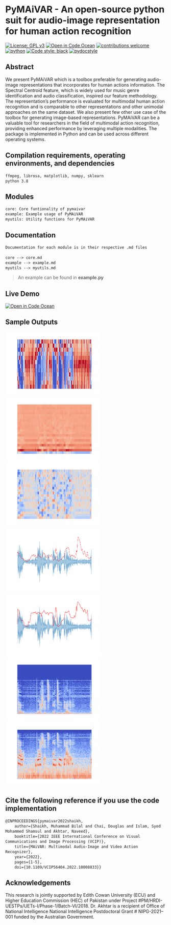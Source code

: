 # PyMAiVAR -  An open-source python suit for audio-image representation for human action recognition

[![License: GPL v3](https://img.shields.io/badge/License-GPLv3-blue.svg)](https://www.gnu.org/licenses/gpl-3.0)
[![Open in Code Ocean](https://codeocean.com/codeocean-assets/badge/open-in-code-ocean.svg)](https://codeocean.com/capsule/6797263/tree)
[![contributions welcome](https://img.shields.io/badge/contributions-welcome-brightgreen.svg?style=flat)](https://github.com/mbilalshaikh/pymaivar/issues)
[![python](https://img.shields.io/badge/Python-3.9-3776AB.svg?style=flat&logo=python&logoColor=white)](https://www.python.org)
[![Code style: black](https://img.shields.io/badge/code%20style-black-000000.svg)](https://github.com/psf/black)
[![pydocstyle](https://img.shields.io/badge/pydocstyle-enabled-AD4CD3)](http://www.pydocstyle.org/en/stable/)

## Abstract

We present PyMAiVAR which is a toolbox preferable for generating audio-image representations that incorporates for human actions information. The Spectral Centroid feature, which is widely used for music genre identification and audio classification, inspired our feature methodology. The representation’s performance is evaluated for multimodal human action recognition and is comparable to other representations and other unimodal approaches on the same dataset. We also present few other use case of the toolbox for generating image-based representations.  PyMAiVAR can be a valuable tool for researchers in the field of multimodal action recognition, providing enhanced performance by leveraging multiple modalities. The package is implemented in Python and can be used across different operating systems. 

## Compilation requirements, operating environments, and dependencies

	ffmpeg, librosa, matplotlib, numpy, sklearn
	python 3.8

## Modules

	core: Core funtionality of pymaivar
	example: Example usage of PyMAiVAR
	myutils: Utility functions for PyMAiVAR


## Documentation

	Documentation for each module is in their respective .md files

	core --> core.md
	example --> example.md
	myutils --> myutils.md

> An example can be found in **example.py**

## Live Demo
	
[![Open in Code Ocean](https://codeocean.com/codeocean-assets/badge/open-in-code-ocean.svg)](https://codeocean.com/capsule/6797263/tree)


## Sample Outputs
<img src="results/chrom-data.png"  width="300" height="200">  
<img src="results/mfcc-data.png"  width="300" height="200">  
<img src="results/mfccs-data.png"  width="300" height="200">  
<img src="results/sc-data.png"  width="300" height="200">  
<img src="results/specrolloff-data.png"  width="300" height="200">  
<img src="results/specshow1-data.png"  width="300" height="200">  
<img src="results/specshow2-data.png"  width="300" height="200">  


## Cite the following reference if you use the code implementation

	@INPROCEEDINGS{pymaivar2022shaikh,
  		author={Shaikh, Muhammad Bilal and Chai, Douglas and Islam, Syed Mohammed Shamsul and Akhtar, Naveed},
  		booktitle={2022 IEEE International Conference on Visual Communications and Image Processing (VCIP)}, 
  		title={MAiVAR: Multimodal Audio-Image and Video Action Recognizer}, 
  		year={2022},
  		pages={1-5},
  		doi={10.1109/VCIP56404.2022.10008833}}


## Acknowledgements
This research is jointly supported by Edith Cowan University (ECU) and Higher Education Commission (HEC) of Pakistan under Project #PM/HRDI-UESTPs/UETs-I/Phase-1/Batch-VI/2018. Dr. Akhtar is a recipient of Office of National Intelligence National Intelligence Postdoctoral Grant # NIPG-2021–001 funded by the Australian Government.


